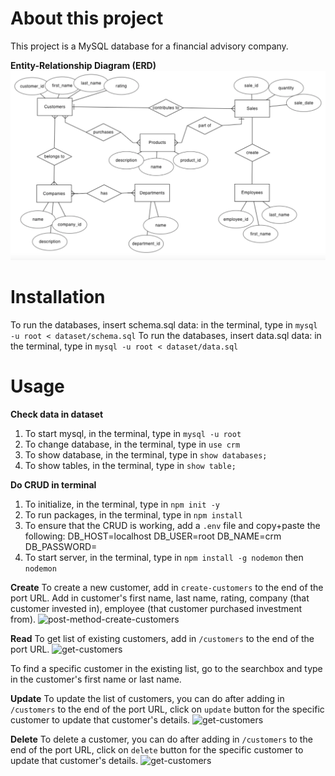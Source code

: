 # About this project
This project is a MySQL database for a financial advisory company.

**Entity-Relationship Diagram (ERD)**
![erd](entity-framework/financial-advisory-company-erd.png)

# Installation
To run the databases, insert schema.sql data: in the terminal, type in `mysql -u root < dataset/schema.sql`
To run the databases, insert data.sql data: in the terminal, type in `mysql -u root < dataset/data.sql`

# Usage
**Check data in dataset**
1. To start mysql, in the terminal, type in `mysql -u root`
2. To change database, in the terminal, type in `use crm`
3. To show database, in the terminal, type in `show databases;`
4. To show tables, in the terminal, type in `show table;`

**Do CRUD in terminal**
1. To initialize, in the terminal, type in `npm init -y`
2. To run packages, in the terminal, type in `npm install`
3. To ensure that the CRUD is working, add a `.env` file and copy+paste the following:
DB_HOST=localhost
DB_USER=root
DB_NAME=crm
DB_PASSWORD=
4. To start server, in the terminal, type in `npm install -g nodemon` then `nodemon`

**Create**
To create a new customer, add in `create-customers` to the end of the port URL. Add in customer's first name, last name, rating, company (that customer invested in), employee (that customer purchased investment from).
![post-method-create-customers](post-method-create-customers.png)

**Read**
To get list of existing customers, add in `/customers` to the end of the port URL. 
![get-customers](get-customers.png)

To find a specific customer in the existing list, go to the searchbox and type in the customer's first name or last name.

**Update**
To update the list of customers, you can do after adding in `/customers` to the end of the port URL, click on `update` button for the specific customer to update that customer's details.
![get-customers](get-customers.png)

**Delete**
To delete a customer, you can do after adding in `/customers` to the end of the port URL, click on `delete` button for the specific customer to update that customer's details.
![get-customers](get-customers.png)

